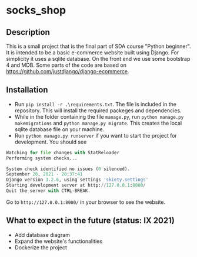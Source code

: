 # socks_shop

## Description
This is a small project that is the final part of SDA course "Python beginner". It is intended to be a basic e-commerce website built using Django. For simplicity it uses a sqlite database. On the front end we use some bootstrap 4 and MDB. Some parts of the code are based on https://github.com/justdjango/django-ecommerce.

## Installation
+ Run `pip install -r .\requirements.txt`. The file is included in the repository. This will install the required packeges and dependencies.
+ While in the folder containing the file `manage.py`, run `python manage.py makemigrations` and `python manage.py migrate`. This creates the local sqlite database file on your machine.
+ Run `python manage.py runserver` if you want to start the project for development. You should see
```python
Watching for file changes with StatReloader
Performing system checks...

System check identified no issues (0 silenced).
September 20, 2021 - 20:37:41
Django version 3.2.6, using settings 'skiety.settings'
Starting development server at http://127.0.0.1:8000/
Quit the server with CTRL-BREAK.
```
Go to `http://127.0.0.1:8000/` in your browser to see the website.

## What to expect in the future (status: IX 2021)
+ Add database diagram
+ Expand the website's functionalities
+ Dockerize the project
